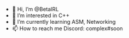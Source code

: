 - 👋 Hi, I’m @BetaIRL
- 👀 I’m interested in C++
- 🌱 I’m currently learning ASM, Networking
- 📫 How to reach me Discord: complex#soon

<!---
BetaIRL/BetaIRL is a ✨ special ✨ repository because its `README.md` (this file) appears on your GitHub profile.
You can click the Preview link to take a look at your changes.
--->

